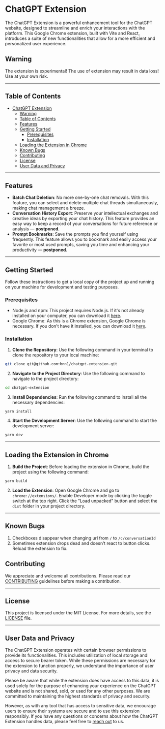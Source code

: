# ChatGPT Extension

The ChatGPT Extension is a powerful enhancement tool for the ChatGPT website, designed to streamline and enrich your interactions with the platform. This Google Chrome extension, built with Vite and React, introduces a suite of new functionalities that allow for a more efficient and personalized user experience.

## Warning
The extension is experimental! The use of extension may result in data loss! Use at your own risk.

---

## Table of Contents

- [ChatGPT Extension](#chatgpt-extension)
  - [Warning](#warning)
  - [Table of Contents](#table-of-contents)
  - [Features](#features)
  - [Getting Started](#getting-started)
    - [Prerequisites](#prerequisites)
    - [Installation](#installation)
  - [Loading the Extension in Chrome](#loading-the-extension-in-chrome)
  - [Known Bugs](#known-bugs)
  - [Contributing](#contributing)
  - [License](#license)
  - [User Data and Privacy](#user-data-and-privacy)
---

## Features

- **Batch Chat Deletion**: No more one-by-one chat removals. With this feature, you can select and delete multiple chat threads simultaneously, making chat management a breeze.
- **Conversation History Export**: Preserve your intellectual exchanges and creative ideas by exporting your chat history. This feature provides an easy way to keep a record of your conversations for future reference or analysis &mdash; **postponed**.
- **Prompt Bookmarks**: Save the prompts you find yourself using frequently. This feature allows you to bookmark and easily access your favorite or most used prompts, saving you time and enhancing your productivity &mdash; **postponed**.
---
## Getting Started  

Follow these instructions to get a local copy of the project up and running on your machine for development and testing purposes.

### Prerequisites

- Node.js and npm: This project requires Node.js. If it's not already installed on your computer, you can download it [here](https://nodejs.org/en/download/).
- Google Chrome: As this is a Chrome extension, Google Chrome is necessary. If you don't have it installed, you can download it [here](https://www.google.com/chrome/).

### Installation

1. **Clone the Repository**: Use the following command in your terminal to clone the repository to your local machine:

```bash
git clone git@github.com:bnn1/chatgpt-extension.git
```

2. **Navigate to the Project Directory**: Use the following command to navigate to the project directory:

```bash
cd chatgpt-extension
```

3. **Install Dependencies**: Run the following command to install all the necessary dependencies:

```bash
yarn install
```

4. **Start the Development Server**: Use the following command to start the development server:

```bash
yarn dev
```
---

## Loading the Extension in Chrome

1. **Build the Project**: Before loading the extension in Chrome, build the project using the following command:

```bash
yarn build
```

2. **Load the Extension**: Open Google Chrome and go to `chrome://extensions/`. Enable Developer mode by clicking the toggle switch at the top right. Click the "Load unpacked" button and select the `dist` folder in your project directory.
---

## Known Bugs

1. Checkboxes disappear when changing url from `/` to `/c/conversationId`
2. Sometimes extension drops dead and doesn't react to button clicks. Reload the extension to fix.

## Contributing

We appreciate and welcome all contributions. Please read our [CONTRIBUTING](CONTRIBUTING.md) guidelines before making a contribution.

---

## License

This project is licensed under the MIT License. For more details, see the [LICENSE](LICENSE.md) file.

---

## User Data and Privacy

The ChatGPT Extension operates with certain browser permissions to provide its functionalities. This includes utilization of local storage and access to secure bearer token. While these permissions are necessary for the extension to function properly, we understand the importance of user privacy and data security.

Please be aware that while the extension does have access to this data, it is used solely for the purpose of enhancing your experience on the ChatGPT website and is not shared, sold, or used for any other purposes. We are committed to maintaining the highest standards of privacy and security.

However, as with any tool that has access to sensitive data, we encourage users to ensure their systems are secure and to use this extension responsibly. If you have any questions or concerns about how the ChatGPT Extension handles data, please feel free to [reach out](https://t.me/barysbarbarys) to us.
